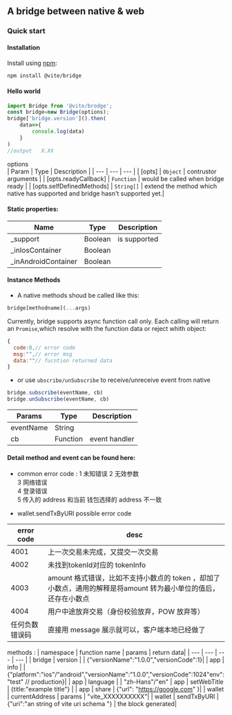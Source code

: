 ## A bridge between native & web  

### Quick start   

#### Installation  

Install using [npm](https://www.npmjs.org/):

```sh
npm install @vite/bridge
```

#### Hello world
```javascript
import Bridge from '@vite/brodge';
const bridge=new Bridge(options);
bridge['bridge.version']().then(
    data=>{
        console.log(data)
    }
)
//output   X.XX
```

options  
| Param | Type | Description |
| --- | --- | --- |
| [opts] | <code>Object</code> | contrustor arguments |
| [opts.readyCallback] | <code>Function</code> | would be called when bridge ready |
| [opts.selfDefinedMethods] | <code>String[]</code> | extend the method  which native has supported and bridge hasn't supported yet.|

#### Static properties:
 | Name | Type | Description |
 | --- | --- | --- |
 | _support | Boolean | is supported |
 | _inIosContainer | Boolean | 
 | _inAndroidContainer | Boolean |

#### Instance Methods
- A native methods shoud be called like this:
```javascript
bridge[methodname](...args)
```
Currently, bridge supports async function call only.
Each calling will return an `Promise`,which resolve with the function data or reject whith object:
```javascript
{ 
  code:0,// error code 
  msg:"",// error msg
  data:""// fucntion returned data 
}

```
- or use `ubscribe/unSubscribe` to receive/unreceive event from native
```javascript 
bridge.subscribe(eventName, cb)
bridge.unSubscribe(eventName, cb)
```
 | Params | Type | Description |
 | --- | --- | --- |
 | eventName | String |  |
 | cb | Function | event handler| 

#### Detail method and event can be found here:
- common error code :
1	未知错误
2	无效参数	
3	网络错误	
4	登录错误	
5	传入的 address 和当前 钱包选择的 address 不一致	

- wallet.sendTxByURI possible error code    
  
| error code | desc |
| --- | --- |
| 4001 | 上一次交易未完成，又提交一次交易 |
| 4002	| 未找到tokenId对应的 tokenInfo	|
| 4003	| amount 格式错误，比如不支持小数点的 token ，却加了小数点，通用的解释是将amount 转为最小单位的值后，还存在小数点	|
| 4004 |	用户中途放弃交易（身份校验放弃，POW 放弃等）|
| 任何负数错误码 |	直接用 message 展示就可以，客户端本地已经做了 |

methods :
| namespace | function name | params | return data|
| --- | --- | --- | --- |
| bridge | version | | {"versionName":"1.0.0","versionCode":1}|
| app | info | |{"platform":"ios"/"android","versionName":"1.0.0","versionCode":1024"env":"test" // production}|
| app | language | | "zh-Hans"/"en"
| app | setWebTitle | {title:"example title"} |
| app | share | {"url": "https://google.com" }|
| wallet | currentAddress | params | "vite_XXXXXXXXXX"|
| wallet | sendTxByURI | {"uri":"an string of vite uri schema "} | the block generated|
